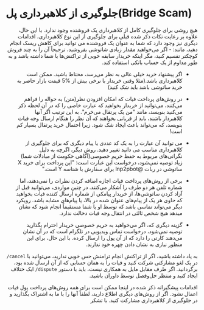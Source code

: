 # جلوگیری از کلاهبرداری پل(Bridge Scam)
<div dir="rtl">
هیچ روشی برای جلوگیری کامل از کلاهبرداری یک فروشنده وجود ندارد. با این حال، علاوه بر رعایت نکات ذکر شده قبلی برای جلوگیری از این نوع کلاهبرداری، اقدامات دیگری نیز وجود دارد که شما به عنوان یک فروشنده می توانید برای کاهش ریسک انجام دهید، مانند:
- اگر می‌خواهید مقدار زیادی شاتوشی بفروشید، ترجیحاً آن را به چند فروش کوچکتر تقسیم کنید، مگر اینکه خریدار سابقه خوبی از تراکنش‌ها با شما داشته باشد و به طور مداوم از یک حساب بانکی استفاده کند.

- اگر پیشنهاد خرید خیلی عالی به نظر می‌رسد، محتاط باشید. ممکن است کلاهبرداری باشد.(مثلا وقتی خریدار با نرخی بیش از %5 قیمت بازار حاضر به خرید ساتوشی باشد باید شک کنید)

- در روش‌های پرداخت فیات که امکان افزودن نظر(متن) به حواله را فراهم می‌کنند، می‌توانید از خریدار بخواهید که عبارت خاصی را که در آن لحظه ذکر می‌کنید بنویسد، مانند "من یک پرتقال می‌خرم". به این ترتیب اگر آنها کلاهبردار باشند، باید از قربانی بخواهند که آن نظر را هنگام ارسال وجه فیات بنویسد، که می‌تواند باعث ایجاد شک شود. زیرا احتمال خرید پرتقال بسیار کم است!

- می توانید آن عبارت را به یک کد عددی یا پیام دیگری که برای جلوگیری از کلاهبرداری مناسب می دانید تغییر دهید. روش دیگر، اگرچه به دلیل نگرانی‌های مربوط به حفظ حریم خصوصی(آگاهی حکومت از مبادلات شما) زیاد توصیه نمی‌شود، درخواست این عبارت است: "این پرداخت برای خرید X ساتوشی در ربات @lnp2pbot برای سفارش با شناسه Y است."

- برخی از روش‌های پرداخت فیات اجازه اضافه کردن نظرات را نمی‌دهند، اما شماره تلفن هر دو طرف را آشکار می‌کنند. در چنین مواردی، می‌توانید قبل از آزاد کردن ساتوشی‌ها، از خریدار پیامکی از شماره ارسال کننده فیات بخواهید که حاوی هر یک از پیام‌های عنوان شده در بالا، یا پیام‌های مشابه باشد. رویکرد دیگر می‌تواند تماسی باشد که توسط او یا شما مستقیماً انجام شود که نشان میدهد هیچ شخص ثالثی در انتقال وجه فیات دخالت ندارد.

- گزینه دیگری که، اگر می‌خواهید به حریم خصوصی خریدار احترام بگذارید توصیه نمی‌شود، درخواست تماس ویدیویی در تلگرام است که در آن نشان می‌دهند کارتی را دارد که از آن پول را ارسال کرده‌. با این حال، برای این منظور نیازی به نشان دادن چهره خود ندارند.

به یاد داشته باشید، اگر از تراکنش انجام ترامنش حس خوبی ندارید، می‌توانید با `cancel/` در یک لغو مشارکتی شرکت کنید و فیات را به همان حسابی که از آن ارسال شده بود، برگردانید. اگر طرف مقابل مایل به همکاری نیست، باید با دستور `dispute/` ایک ختلاف ایجاد کنید و منتظر حل‌وفصل توسط داوران باشید.

اقدامات پیشگیرانه ذکر شده در اینجا ممکن است برای همه روش‌های پرداخت پول فیات اعمال نشود. اگر از روش‌های دیگری اطلاع دارید، لطفاً آنها را با ما به اشتراک بگذارید و در جلوگیری از کلاهبرداری مشارکت کنید. با تشکر
</div>
